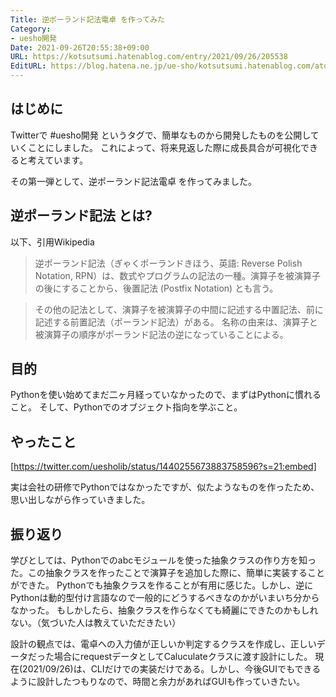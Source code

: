```yaml
---
Title: 逆ポーランド記法電卓 を作ってみた
Category:
- uesho開発
Date: 2021-09-26T20:55:38+09:00
URL: https://kotsutsumi.hatenablog.com/entry/2021/09/26/205538
EditURL: https://blog.hatena.ne.jp/ue-sho/kotsutsumi.hatenablog.com/atom/entry/13574176438015302312
---
```


## はじめに

Twitterで #uesho開発 というタグで、簡単なものから開発したものを公開していくことにしました。
これによって、将来見返した際に成長具合が可視化できると考えています。

その第一弾として、逆ポーランド記法電卓 を作ってみました。

## 逆ポーランド記法 とは?

以下、引用Wikipedia

> 逆ポーランド記法（ぎゃくポーランドきほう、英語: Reverse Polish Notation, RPN）は、数式やプログラムの記法の一種。演算子を被演算子の後にすることから、後置記法 (Postfix Notation) とも言う。

> その他の記法として、演算子を被演算子の中間に記述する中置記法、前に記述する前置記法（ポーランド記法）がある。 名称の由来は、演算子と被演算子の順序がポーランド記法の逆になっていることによる。


## 目的

Pythonを使い始めてまだ二ヶ月経っていなかったので、まずはPythonに慣れること。
そして、Pythonでのオブジェクト指向を学ぶこと。


## やったこと

[https://twitter.com/uesholib/status/1440255673883758596?s=21:embed]


実は会社の研修でPythonではなかったですが、似たようなものを作ったため、思い出しながら作っていきました。


## 振り返り

学びとしては、Pythonでのabcモジュールを使った抽象クラスの作り方を知った。この抽象クラスを作ったことで演算子を追加した際に、簡単に実装することができた。
Pythonでも抽象クラスを作ることが有用に感じた。しかし、逆にPythonは動的型付け言語なので一般的にどうするべきなのかがいまいち分からなかった。
もしかしたら、抽象クラスを作らなくても綺麗にできたのかもしれない。（気づいた人は教えていただきたい）

設計の観点では、電卓への入力値が正しいか判定するクラスを作成し、正しいデータだった場合にrequestデータとしてCaluculateクラスに渡す設計にした。
現在(2021/09/26)は、CLIだけでの実装だけである。しかし、今後GUIでもできるように設計したつもりなので、時間と余力があればGUIも作っていきたい。

